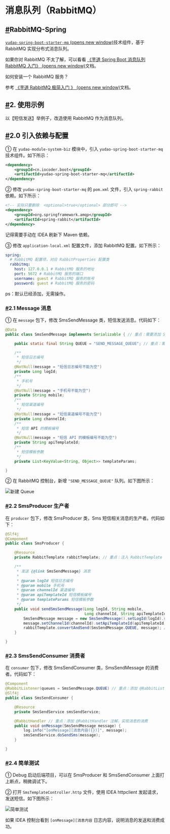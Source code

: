 # 消息队列（RabbitMQ）

## [#](https://doc.iocoder.cn/message-queue/rabbitmq/#rabbitmq-spring)RabbitMQ-Spring

[`yudao-spring-boot-starter-mq` (opens new window)](https://github.com/YunaiV/ruoyi-vue-pro/blob/master/yudao-framework/yudao-spring-boot-starter-mq/)技术组件，基于 RabbitMQ 实现分布式消息队列。

如果你对 RabbitMQ 不太了解，可以看看 [《芋道 Spring Boot 消息队列 RabbitMQ 入门》 (opens new window)](https://www.iocoder.cn/Spring-Boot/RabbitMQ/?yudao)文档。

如何安装一个 RabbitMQ 服务？

参考 [《芋道 RabbitMQ 极简入门 》 (opens new window)](https://www.iocoder.cn/RabbitMQ/install/?yudao)文档。

## [#](https://doc.iocoder.cn/message-queue/rabbitmq/#_2-使用示例)2. 使用示例

以【短信发送】举例子，改造使用 RabbitMQ 作为消息队列。

## [#](https://doc.iocoder.cn/message-queue/rabbitmq/#_2-0-引入依赖与配置)2.0 引入依赖与配置

① 在 `yudao-module-system-biz` 模块中，引入 `yudao-spring-boot-starter-mq` 技术组件。如下所示：

```xml
<dependency>
    <groupId>cn.iocoder.boot</groupId>
    <artifactId>yudao-spring-boot-starter-mq</artifactId>
</dependency>
```

② 修改 `yudao-spring-boot-starter-mq` 的 `pom.xml` 文件，引入 `spring-rabbit` 依赖。如下所示：

```xml
<!-- 实际只要删除  <optional>true</optional> 部分即可 -->
<dependency>
    <groupId>org.springframework.amqp</groupId>
    <artifactId>spring-rabbit</artifactId>
</dependency>
```

记得需要手动在 IDEA 刷新下 Maven 依赖。

③ 修改 `application-local.xml` 配置文件，添加 RabbitMQ 配置。如下所示：

```yaml
spring:
  # RabbitMQ 配置项，对应 RabbitProperties 配置类
  rabbitmq:
    host: 127.0.0.1 # RabbitMQ 服务的地址
    port: 5672 # RabbitMQ 服务的端口
    username: guest # RabbitMQ 服务的账号
    password: guest # RabbitMQ 服务的密码
```

ps：默认已经添加，无需操作。

### [#](https://doc.iocoder.cn/message-queue/rabbitmq/#_2-1-message-消息)2.1 Message 消息

① 在 `message` 包下，修改 SmsSendMessage 类，短信发送消息。代码如下：

```java
@Data
public class SmsSendMessage implements Serializable { // 重点：需要添加 Serializable 接口 

    public static final String QUEUE = "SEND_MESSAGE_QUEUE"; // 重点：需要增加消息对应的 Queue

    /**
     * 短信日志编号
     */
    @NotNull(message = "短信日志编号不能为空")
    private Long logId;
    /**
     * 手机号
     */
    @NotNull(message = "手机号不能为空")
    private String mobile;
    /**
     * 短信渠道编号
     */
    @NotNull(message = "短信渠道编号不能为空")
    private Long channelId;
    /**
     * 短信 API 的模板编号
     */
    @NotNull(message = "短信 API 的模板编号不能为空")
    private String apiTemplateId;
    /**
     * 短信模板参数
     */
    private List<KeyValue<String, Object>> templateParams;

}
```

② 在 RabbitMQ 控制台，新增 `"SEND_MESSAGE_QUEUE"` 队列。如下图所示：

![新建 Queue](https://doc.iocoder.cn/img/%E6%B6%88%E6%81%AF%E9%98%9F%E5%88%97/RabbitMQ/%E6%96%B0%E5%BB%BAQueue.png)

### [#](https://doc.iocoder.cn/message-queue/rabbitmq/#_2-2-smsproducer-生产者)2.2 SmsProducer 生产者

在 `producer` 包下，修改 SmsProducer 类，Sms 短信相关消息的生产者。代码如下：

```java
@Slf4j
@Component
public class SmsProducer {

    @Resource
    private RabbitTemplate rabbitTemplate; // 重点：注入 RabbitTemplate 对象

    /**
     * 发送 {@link SmsSendMessage} 消息
     *
     * @param logId 短信日志编号
     * @param mobile 手机号
     * @param channelId 渠道编号
     * @param apiTemplateId 短信模板编号
     * @param templateParams 短信模板参数
     */
    public void sendSmsSendMessage(Long logId, String mobile,
                                   Long channelId, String apiTemplateId, List<KeyValue<String, Object>> templateParams) {
        SmsSendMessage message = new SmsSendMessage().setLogId(logId).setMobile(mobile);
        message.setChannelId(channelId).setApiTemplateId(apiTemplateId).setTemplateParams(templateParams);
        rabbitTemplate.convertAndSend(SmsSendMessage.QUEUE, message); // 重点：使用 RabbitTemplate 发送消息
    }

}
```

### [#](https://doc.iocoder.cn/message-queue/rabbitmq/#_2-3-smssendconsumer-消费者)2.3 SmsSendConsumer 消费者

在 `consumer` 包下，修改 SmsSendConsumer 类，SmsSendMessage 的消费者。代码如下：

```java
@Component
@RabbitListener(queues = SmsSendMessage.QUEUE) // 重点：添加 @RabbitListener 注解，声明消费的 queue
@Slf4j
public class SmsSendConsumer {

    @Resource
    private SmsSendService smsSendService;

    @RabbitHandler // 重点：添加 @RabbitHandler 注解，实现消息的消费
    public void onMessage(SmsSendMessage message) {
        log.info("[onMessage][消息内容({})]", message);
        smsSendService.doSendSms(message);
    }

}
```

### [#](https://doc.iocoder.cn/message-queue/rabbitmq/#_2-4-简单测试)2.4 简单测试

① Debug 启动后端项目，可以在 SmsProducer 和 SmsSendConsumer 上面打上断点，稍微调试下。

② 打开 `SmsTemplateController.http` 文件，使用 IDEA httpclient 发起请求，发送短信。如下图所示：

![简单测试](https://doc.iocoder.cn/img/%E6%B6%88%E6%81%AF%E9%98%9F%E5%88%97/%E5%86%85%E5%AD%98/%E7%AE%80%E5%8D%95%E6%B5%8B%E8%AF%95.png)

如果 IDEA 控制台看到 `[onMessage][消息内容` 日志内容，说明消息的发送和消费成功。